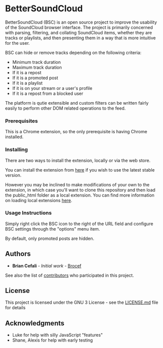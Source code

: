 # BetterSoundCloud

BetterSoundCloud (BSC) is an open source project to improve the usability of the SoundCloud browser interface. The project is primarily concerned with parsing, filtering, and collating SoundCloud items, whether they are tracks or playlists, and then presenting them in a way that is more intuitive for the user.

BSC can hide or remove tracks depending on the following criteria:
* Minimum track duration
* Maximum track duration
* If it is a repost
* If it is a promoted post
* If it is a playlist
* If it is on your stream or a user's profile
* If it is a repost from a blocked user

The platform is qutie extensible and custom filters can be written fairly easily to perform other DOM related operations to the feed.

### Prerequisites

This is a Chrome extension, so the only prerequisite is having Chrome installed.

### Installing

There are two ways to install the extension, locally or via the web store.

You can install the extension from [here](https://chrome.google.com/webstore/detail/better-soundcloud/nkeeogkohgghdbcjjjohielkpijpcpad) if you wish to use the latest stable version.

However you may be inclined to make modifications of your own to the extension, in which case you'll want to clone this repository and then load the public\_html folder as a local extension. You can find more information on loading local extensions [here](https://developer.chrome.com/extensions/getstarted#unpacked).



### Usage Instructions

Simply right click the BSC icon to the right of the URL field and configure BSC settings through the "options" menu item.

By default, only promoted posts are hidden.

## Authors

* **Brian Cefali** - *Initial work* - [Brocef](https://github.com/brocef)

See also the list of [contributors](https://github.com/brocef/BetterSoundCloud/contributors) who participated in this project.

## License

This project is licensed under the GNU 3 License - see the [LICENSE.md](LICENSE.md) file for details

## Acknowledgments

* Luke for help with silly JavaScript "features"
* Shane, Alexis for help with early testing
